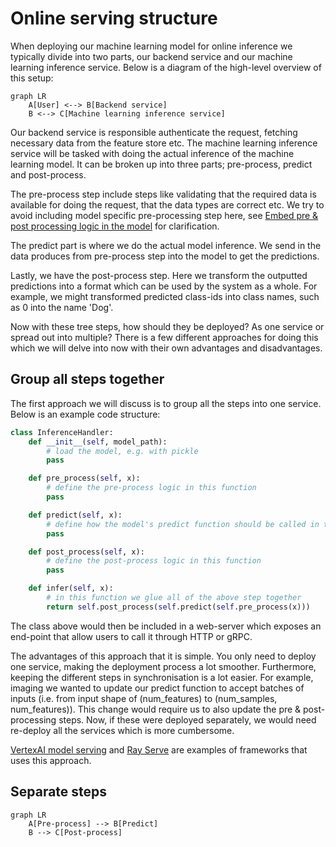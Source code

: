 # Online serving structure

When deploying our machine learning model for online inference we typically divide into two parts, our backend service and our machine learning inference service. Below is a diagram of the high-level overview of this setup:

```mermaid
graph LR
    A[User] <--> B[Backend service]
    B <--> C[Machine learning inference service]
```

Our backend service is responsible authenticate the request, fetching necessary data from the feature store etc. The machine learning inference service will be tasked with doing the actual inference of the machine learning model. It can be broken up into three parts; pre-process, predict and post-process. 

The pre-process step include steps like validating that the required data is available for doing the request, that the data types are correct etc. We try to avoid including model specific pre-processing step here, see [Embed pre & post processing logic in the model](embedd_processing_logic_model.md) for clarification.

The predict part is where we do the actual model inference. We send in the data produces from pre-process step into the model to get the predictions.

Lastly, we have the post-process step. Here we transform the outputted predictions into a format which can be used by the system as a whole. For example, we might transformed predicted class-ids into class names, such as 0 into the name 'Dog'.

Now with these tree steps, how should they be deployed? As one service or spread out into multiple? There is a few different approaches for doing this which we will delve into now with their own advantages and disadvantages.

## Group all steps together

The first approach we will discuss is to group all the steps into one service. Below is an example code structure:

```python
class InferenceHandler:
    def __init__(self, model_path):
        # load the model, e.g. with pickle
        pass

    def pre_process(self, x):
        # define the pre-process logic in this function
        pass

    def predict(self, x):
        # define how the model's predict function should be called in this function
        pass

    def post_process(self, x):
        # define the post-process logic in this function
        pass

    def infer(self, x):
        # in this function we glue all of the above step together
        return self.post_process(self.predict(self.pre_process(x)))
```

The class above would then be included in a web-server which exposes an end-point that allow users to call it through HTTP or gRPC.

The advantages of this approach that it is simple. You only need to deploy one service, making the deployment process a lot smoother. Furthermore, keeping the different steps in synchronisation is a lot easier. For example, imaging we wanted to update our predict function to accept batches of inputs (i.e. from input shape of (num_features) to (num_samples, num_features)). This change would require us to also update the pre & post-processing steps. Now, if these were deployed separately, we would need re-deploy all the services which is more cumbersome.

[VertexAI model serving](https://github.com/googleapis/python-aiplatform/blob/main/google/cloud/aiplatform/prediction/sklearn/predictor.py) and [Ray Serve](https://docs.ray.io/en/latest/serve/index.html) are examples of frameworks that uses this approach.

## Separate steps

```mermaid
graph LR
    A[Pre-process] --> B[Predict]
    B --> C[Post-process]
```
